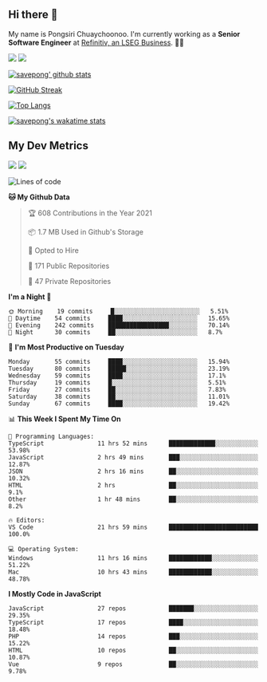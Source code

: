## Hi there 👋

My name is Pongsiri Chuaychoonoo. I'm currently working as a **Senior Software Engineer** at [Refinitiv, an LSEG Business](https://www.refinitiv.com). 👨‍💻

[<img src="https://img.shields.io/badge/savepong.com-%230077B5.svg?&style=for-the-badge&color=81e6d9" />](https://savepong.com)
[<img src="https://img.shields.io/badge/linkedin-%230077B5.svg?&style=for-the-badge&logo=linkedin&logoColor=white" />](https://www.linkedin.com/in/savepong)

[![savepong' github stats](https://github-readme-stats.vercel.app/api?username=savepong&show_icons=true&count_private=true&theme=gotham&hide_border=true&bg_color=00000000&text_color=768390FF)](https://savepong.com/posts/stats)

[![GitHub Streak](https://github-readme-streak-stats.herokuapp.com?user=savepong&theme=gotham&hide_border=true&background=00000000&dates=768390FF)](https://savepong.com/posts/stats)

[![Top Langs](https://github-readme-stats.vercel.app/api/top-langs/?username=savepong&layout=compact&langs_count=10&theme=gotham&hide_border=true&bg_color=00000000&text_color=768390FF)](https://savepong.com/posts/stats)

[![savepong's wakatime stats](https://github-readme-stats.vercel.app/api/wakatime?username=@savepong&layout=default&theme=gotham&hide_border=true&bg_color=00000000&text_color=768390FF)](https://savepong.com/posts/stats)

## My Dev Metrics

[![](https://komarev.com/ghpvc/?username=savepong&color=blue&label=Profile%20Views)](https://github.com/savepong)
[![](https://img.shields.io/github/followers/savepong?label=GitHub%20Followers)](https://github.com/savepong)

<!--START_SECTION:waka-->
![Lines of code](https://img.shields.io/badge/From%20Hello%20World%20I%27ve%20Written-2.5%20million%20lines%20of%20code-blue)

**🐱 My Github Data** 

> 🏆 608 Contributions in the Year 2021
 > 
> 📦 1.7 MB Used in Github's Storage 
 > 
> 💼 Opted to Hire
 > 
> 📜 171 Public Repositories 
 > 
> 🔑 47 Private Repositories  
 > 
**I'm a Night 🦉** 

```text
🌞 Morning    19 commits     █░░░░░░░░░░░░░░░░░░░░░░░░   5.51% 
🌆 Daytime    54 commits     ████░░░░░░░░░░░░░░░░░░░░░   15.65% 
🌃 Evening    242 commits    █████████████████░░░░░░░░   70.14% 
🌙 Night      30 commits     ██░░░░░░░░░░░░░░░░░░░░░░░   8.7%

```
📅 **I'm Most Productive on Tuesday** 

```text
Monday       55 commits     ████░░░░░░░░░░░░░░░░░░░░░   15.94% 
Tuesday      80 commits     █████░░░░░░░░░░░░░░░░░░░░   23.19% 
Wednesday    59 commits     ████░░░░░░░░░░░░░░░░░░░░░   17.1% 
Thursday     19 commits     █░░░░░░░░░░░░░░░░░░░░░░░░   5.51% 
Friday       27 commits     ██░░░░░░░░░░░░░░░░░░░░░░░   7.83% 
Saturday     38 commits     ██░░░░░░░░░░░░░░░░░░░░░░░   11.01% 
Sunday       67 commits     ████░░░░░░░░░░░░░░░░░░░░░   19.42%

```


📊 **This Week I Spent My Time On** 

```text
💬 Programming Languages: 
TypeScript               11 hrs 52 mins      █████████████░░░░░░░░░░░░   53.98% 
JavaScript               2 hrs 49 mins       ███░░░░░░░░░░░░░░░░░░░░░░   12.87% 
JSON                     2 hrs 16 mins       ██░░░░░░░░░░░░░░░░░░░░░░░   10.32% 
HTML                     2 hrs               ██░░░░░░░░░░░░░░░░░░░░░░░   9.1% 
Other                    1 hr 48 mins        ██░░░░░░░░░░░░░░░░░░░░░░░   8.2%

🔥 Editors: 
VS Code                  21 hrs 59 mins      █████████████████████████   100.0%

💻 Operating System: 
Windows                  11 hrs 16 mins      ████████████░░░░░░░░░░░░░   51.22% 
Mac                      10 hrs 43 mins      ████████████░░░░░░░░░░░░░   48.78%

```

**I Mostly Code in JavaScript** 

```text
JavaScript               27 repos            ███████░░░░░░░░░░░░░░░░░░   29.35% 
TypeScript               17 repos            ████░░░░░░░░░░░░░░░░░░░░░   18.48% 
PHP                      14 repos            ███░░░░░░░░░░░░░░░░░░░░░░   15.22% 
HTML                     10 repos            ██░░░░░░░░░░░░░░░░░░░░░░░   10.87% 
Vue                      9 repos             ██░░░░░░░░░░░░░░░░░░░░░░░   9.78%

```



<!--END_SECTION:waka-->

<!--
**savepong/savepong** is a ✨ _special_ ✨ repository because its `README.md` (this file) appears on your GitHub profile.

Here are some ideas to get you started:

- 🔭 I’m currently working on WebComponents and TypeScript.
- 🌱 I’m currently learning ...
- 👯 I’m looking to collaborate on ...
- 🤔 I’m looking for help with ...
- 💬 Ask me about ...
- 📫 How to reach me: ...
- 😄 Pronouns: ...
- ⚡ Fun fact: ...
-->
